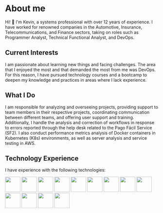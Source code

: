 # About me

Hi! 👋 I'm Kevin, a systems professional with over 12 years of experience. I have worked for renowned companies in the Automotive, Insurance, Telecommunications, and Finance sectors, taking on roles such as Programmer Analyst, Technical Functional Analyst, and DevOps.

## Current Interests
I am passionate about learning new things and facing challenges. The area that I enjoyed the most and that demanded the most from me was DevOps. For this reason, I have pursued technology courses and a bootcamp to deepen my knowledge and practices in areas where I lack experience.

## What I Do
I am responsible for analyzing and overseeing projects, providing support to team members in their respective projects, coordinating communication between different teams, and offering user support and training. Additionally, I handle the analysis and correction of workflows in response to errors reported through the help desk related to the Pago Fácil Service (SF2). I also conduct performance metrics analysis of Docker containers in Kubernetes (K8s) environments, as well as server analysis and service testing in AWS.

## Technology Experience
I have experience with the following technologies:

<img src="https://img.icons8.com/color/48/python--v1.png" width="50" height="auto">
<img src="https://img.icons8.com/color/48/amazon-web-services.png" width="50" height="auto">
<img src="https://img.icons8.com/fluency/48/docker.png" width="50" height="auto">
<img src="https://img.icons8.com/color/48/jenkins.png" width="50" height="auto">
<img src="https://img.icons8.com/color/48/git.png" width="50" height="auto">
<img src="https://img.icons8.com/glyph-neue/64/github.png" width="50" height="auto"/>
<img src="https://img.icons8.com/color/48/kubernetes.png" width="50" height="auto"/>
<img src="https://img.icons8.com/ios-filled/50/sql.png" width="50" height="auto"/>
<img src="https://img.icons8.com/color/48/oracle-logo.png" width="50" height="auto"/>
<img src="https://img.icons8.com/fluency/48/confluence.png" width="50" height="auto"/>
<img src="https://img.icons8.com/color/48/trello.png" width="50" height="auto"/>
<img src="https://img.icons8.com/color/48/jira.png" width="50" height="auto"/>
<img src="https://img.icons8.com/color/48/ibm.png" width="50" height="auto"/>

